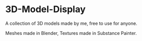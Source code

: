# 3D-Model-Display
A collection of 3D models made by me, free to use for anyone.

Meshes made in Blender,
Textures made in Substance Painter.
